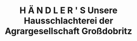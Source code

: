 ---
title: "H Ä N D L E R ' S Unsere Hausschlachterei der Agrargesellschaft Großdobritz"
url: /niederau/h-ae-n-d-l-e-r-s-unsere-hausschlachterei-der-agrargesellschaft-grossdobritz/
shop: Metzgerei
---